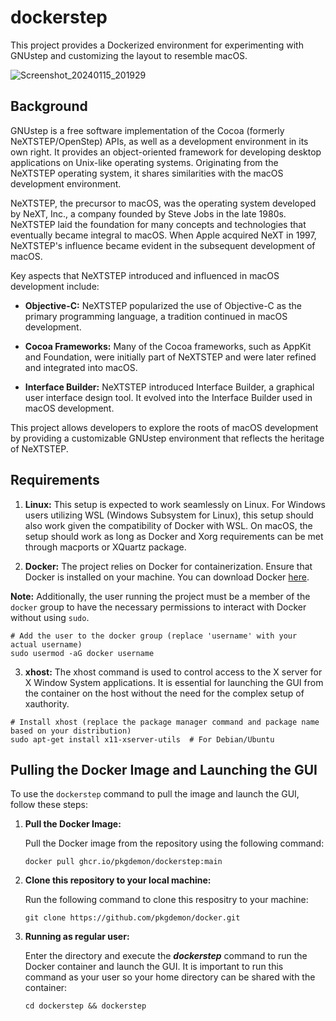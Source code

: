 # dockerstep
This project provides a Dockerized environment for experimenting with GNUstep and customizing the layout to resemble macOS.

![Screenshot_20240115_201929](https://github.com/pkgdemon/dockerstep/assets/4109732/85f80b20-fb79-49c2-abd3-86da280f2eba)

## Background

GNUstep is a free software implementation of the Cocoa (formerly NeXTSTEP/OpenStep) APIs, as well as a development environment in its own right. It provides an object-oriented framework for developing desktop applications on Unix-like operating systems. Originating from the NeXTSTEP operating system, it shares similarities with the macOS development environment.

NeXTSTEP, the precursor to macOS, was the operating system developed by NeXT, Inc., a company founded by Steve Jobs in the late 1980s. NeXTSTEP laid the foundation for many concepts and technologies that eventually became integral to macOS. When Apple acquired NeXT in 1997, NeXTSTEP's influence became evident in the subsequent development of macOS.

Key aspects that NeXTSTEP introduced and influenced in macOS development include:

- **Objective-C:** NeXTSTEP popularized the use of Objective-C as the primary programming language, a tradition continued in macOS development.

- **Cocoa Frameworks:** Many of the Cocoa frameworks, such as AppKit and Foundation, were initially part of NeXTSTEP and were later refined and integrated into macOS.

- **Interface Builder:** NeXTSTEP introduced Interface Builder, a graphical user interface design tool. It evolved into the Interface Builder used in macOS development.

This project allows developers to explore the roots of macOS development by providing a customizable GNUstep environment that reflects the heritage of NeXTSTEP.

## Requirements

1. **Linux:** This setup is expected to work seamlessly on Linux.  For Windows users utilizing WSL (Windows Subsystem for Linux), this setup should also work given the compatibility of Docker with WSL.
On macOS, the setup should work as long as Docker and Xorg requirements can be met through macports or XQuartz package.

2. **Docker:** The project relies on Docker for containerization. Ensure that Docker is installed on your machine. You can download Docker [here](https://www.docker.com/get-started).

**Note:** Additionally, the user running the project must be a member of the `docker` group to have the necessary permissions to interact with Docker without using `sudo`.

```
# Add the user to the docker group (replace 'username' with your actual username)
sudo usermod -aG docker username
```

3. **xhost:** The xhost command is used to control access to the X server for X Window System applications. It is essential for launching the GUI from the container on the host without the need for the complex setup of xauthority.
   
```
# Install xhost (replace the package manager command and package name based on your distribution)
sudo apt-get install x11-xserver-utils  # For Debian/Ubuntu
```

## Pulling the Docker Image and Launching the GUI

To use the `dockerstep` command to pull the image and launch the GUI, follow these steps:

1. **Pull the Docker Image:**
   
   Pull the Docker image from the repository using the following command:
   ```
   docker pull ghcr.io/pkgdemon/dockerstep:main
   ```

2. **Clone this repository to your local machine:**

   Run the following command to clone this respositry to your machine:
   ```
   git clone https://github.com/pkgdemon/docker.git
   ```

3. **Running as regular user:**

   Enter the directory and execute the ***dockerstep*** command to run the Docker container and launch the GUI. It is important to run this command as your user so your home directory can be shared with the container:

   ```
   cd dockerstep && dockerstep
   ```
